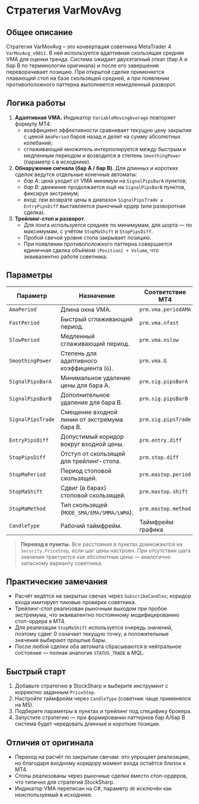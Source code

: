 # Стратегия VarMovAvg

## Общее описание
Стратегия VarMovAvg – это конвертация советника MetaTrader 4 `VarMovAvg_v0011`. В ней используется адаптивная скользящая средняя VMA для оценки тренда. Система ожидает двухэтапный откат (бар A и бар B по терминологии оригинала) и после его завершения переворачивает позицию. При открытой сделке применяется плавающий стоп на базе скользящей средней, а при появлении противоположного паттерна выполняется немедленный разворот.

## Логика работы
1. **Адаптивная VMA.** Индикатор `VariableMovingAverage` повторяет формулу MT4:
   - коэффициент эффективности сравнивает текущую цену закрытия с ценой `AmaPeriod` баров назад и делит на сумму абсолютных колебаний;
   - сглаживающий множитель интерполируется между быстрым и медленным периодом и возводится в степень `SmoothingPower` (параметр `G` в исходнике).
2. **Обнаружение сигнала (бар A / бар B).** Для длинных и коротких сделок ведутся отдельные конечные автоматы:
   - *бар A*: цена уходит от VMA минимум на `SignalPipsBarA` пунктов;
   - *бар B*: движение продолжается ещё на `SignalPipsBarB` пунктов, фиксируя экстремум;
   - *вход*: при возврате цены в диапазон `SignalPipsTrade ± EntryPipsDiff` выставляется рыночный ордер (или разворотная сделка).
3. **Трейлинг-стоп и разворот.**
   - Для лонга используется среднее по минимумам, для шорта — по максимумам, с учётом `StopMaShift` и `StopPipsDiff`.
   - Пробой свечой уровня стопа закрывает позицию.
   - При появлении противоположного паттерна совершается единичная сделка объёмом `|Position| + Volume`, что эквивалентно работе советника.

## Параметры
| Параметр | Назначение | Соответствие MT4 |
|----------|------------|------------------|
| `AmaPeriod` | Длина окна VMA. | `prm.vma.periodAMA` |
| `FastPeriod` | Быстрый сглаживающий период. | `prm.vma.nfast` |
| `SlowPeriod` | Медленный сглаживающий период. | `prm.vma.nslow` |
| `SmoothingPower` | Степень для адаптивного коэффициента (`G`). | `prm.vma.G` |
| `SignalPipsBarA` | Минимальное удаление цены для бара A. | `prm.sig.pipsBarA` |
| `SignalPipsBarB` | Дополнительное удаление для бара B. | `prm.sig.pipsBarB` |
| `SignalPipsTrade` | Смещение входной линии от экстремума бара B. | `prm.sig.pipsTrade` |
| `EntryPipsDiff` | Допустимый коридор вокруг входной цены. | `prm.entry.diff` |
| `StopPipsDiff` | Отступ от скользящей для трейлинг-стопа. | `prm.stop.diff` |
| `StopMaPeriod` | Период стоповой скользящей. | `prm.mastop.period` |
| `StopMaShift` | Сдвиг (в барах) стоповой скользящей. | `prm.mastop.shift` |
| `StopMaMethod` | Тип скользящей (`MODE_SMA/EMA/SMMA/LWMA`). | `prm.mastop.method` |
| `CandleType` | Рабочий таймфрейм. | Таймфрейм графика |

> **Перевод в пункты.** Все расстояния в пунктах домножаются на `Security.PriceStep`, если шаг цены настроен. При отсутствии шага значения трактуются как абсолютные цены — аналогично запасному варианту советника.

## Практические замечания
- Расчёт ведётся на закрытых свечах через `SubscribeCandles`; коридор входа имитирует тиковые проверки советника.
- Трейлинг-стоп реализован рыночным выходом при пробое экстремума, что эквивалентно постоянному модифицированию стоп-ордера в MT4.
- Для реализации `StopMaShift` используется очередь значений, поэтому сдвиг 0 означает текущую точку, а положительные значения выбирают прошлые бары.
- После любой сделки оба автомата сбрасываются в нейтральное состояние — полная аналогия `STATUS_TRADE` в MQL.

## Быстрый старт
1. Добавьте стратегию в StockSharp и выберите инструмент с корректно заданным `PriceStep`.
2. Настройте таймфрейм через `CandleType` (советник чаще применялся на M5).
3. Подберите параметры в пунктах и трейлинг под специфику брокера.
4. Запустите стратегию — при формировании паттернов бар A/бар B система будет чередовать длинные и короткие позиции.

## Отличия от оригинала
- Переход на расчёт по закрытым свечам: это упрощает реализацию, но благодаря входному коридору момент входа остаётся близок к MT4.
- Стопы реализованы через рыночные сделки вместо стоп-ордеров, что типично для стратегий StockSharp.
- Индикатор VMA переписан на C#, параметр `dK` исключён как неиспользуемый в исходнике.
